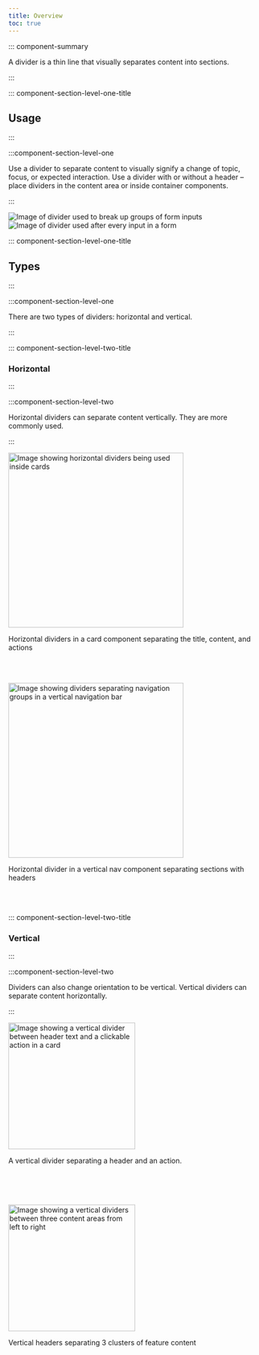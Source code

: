 ```yaml
---
title: Overview
toc: true
---
```


::: component-summary

A divider is a thin line that visually separates content into sections.

:::

::: component-section-level-one-title

## Usage

:::

:::component-section-level-one

Use a divider to separate content to visually signify a change of topic, focus, or expected interaction. Use a divider with or without a header – place dividers in the content area or inside container components.

:::

<DocDoDont>
<DocDo summary="Use a divider between sections. The section headers are optional." demoHeight="298">
<div>
    <img src="/images/core-components/divider/cds-divider-do.png" alt="Image of divider used to break up groups of form inputs">
</div>
</DocDo>
<DocDont slot="dont" summary="Overuse divider by placing them between individual items" demoHeight="298">
<div>
    <img src="/images/core-components/divider/cds-divider-dont.png" alt="Image of divider used after every input in a form">
</div>
</DocDont>
</DocDoDont>

::: component-section-level-one-title

## Types

:::

:::component-section-level-one

There are two types of dividers: horizontal and vertical.

:::

::: component-section-level-two-title

### Horizontal

:::

:::component-section-level-two

Horizontal dividers can separate content vertically. They are more commonly used.

:::

<div class="clr-row">
<div class="clr-col-sm-12 clr-col-lg-6" cds-layout="p-b:lg p-b@lg:none">
<img alt="Image showing horizontal dividers being used inside cards" height="348" src="/images/core-components/divider/cds-divider-card.png" />
<p cds-text="caption" cds-layout="p-t:md p-b:md" style="min-height: 5.125rem">Horizontal dividers in a card component separating the title, content, and actions</p>
</div>
<div class="clr-col-sm-12 clr-col-lg-6">
<img alt="Image showing dividers separating navigation groups in a vertical navigation bar" height="348" src="/images/core-components/divider/cds-divider-nav.png" />
<p cds-text="caption" cds-layout="p-t:md p-b:md" style="min-height: 5.125rem">Horizontal divider in a vertical nav component separating sections with headers</p>
</div>
</div>

::: component-section-level-two-title

### Vertical

:::

:::component-section-level-two

Dividers can also change orientation to be vertical. Vertical dividers can separate content horizontally.

:::

<div class="clr-row">
<div class="clr-col-sm-12 clr-col-lg-6" cds-layout="p-b:lg p-b@lg:none">
<img alt="Image showing a vertical divider between header text and a clickable action in a card" height="252" src="/images/core-components/divider/cds-divider-vertical.png" />
<p cds-text="caption" cds-layout="p-t:sm p-b:md" style="min-height: 5.125rem">A vertical divider separating a header and an action.</p>
</div>
<div class="clr-col-sm-12 clr-col-lg-6">
<img alt="Image showing a vertical dividers between three content areas from left to right" height="252" src="/images/core-components/divider/cds-divider-vertical-2.png" />
<p cds-text="caption" cds-layout="p-t:sm p-b:md" style="min-height: 5.125rem">Vertical headers separating 3 clusters of feature content</p>
</div>
</div>
